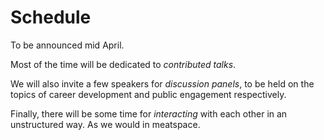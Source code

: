 # Schedule

To be announced mid April.

Most of the time will be dedicated to _contributed talks_.

We will also invite a few speakers for _discussion panels_, to be held on the
topics of career development and public engagement respectively.

Finally, there will be some time for _interacting_ with each other in an
unstructured way. As we would in meatspace.
